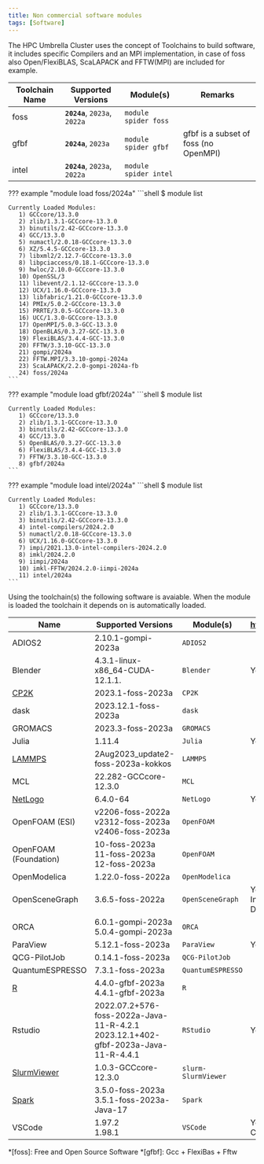 ```yaml
---
title: Non commercial software modules
tags: [Software]
---
```


The HPC Umbrella Cluster uses the concept of Toolchains to build software, it includes specific Compilers and an MPI
implementation, in case of foss also Open/FlexiBLAS, ScaLAPACK and FFTW(MPI) are included for example.   

| Toolchain Name | Supported Versions            | Module(s)             | Remarks                               |
|----------------|-------------------------------|-----------------------|---------------------------------------|
| foss           | **`2024a`**, `2023a`, `2022a` | `module spider foss`  |                                       |
| gfbf           | **`2024a`**, `2023a`          | `module spider gfbf`  | gfbf is a subset of foss (no OpenMPI) |
| intel          | **`2024a`**, `2023a`, `2022a` | `module spider intel` |                                       |

??? example "module load foss/2024a"
    ```shell
    $ module list

    Currently Loaded Modules:
       1) GCCcore/13.3.0
       2) zlib/1.3.1-GCCcore-13.3.0
       3) binutils/2.42-GCCcore-13.3.0
       4) GCC/13.3.0
       5) numactl/2.0.18-GCCcore-13.3.0
       6) XZ/5.4.5-GCCcore-13.3.0
       7) libxml2/2.12.7-GCCcore-13.3.0
       8) libpciaccess/0.18.1-GCCcore-13.3.0
       9) hwloc/2.10.0-GCCcore-13.3.0
       10) OpenSSL/3
       11) libevent/2.1.12-GCCcore-13.3.0
       12) UCX/1.16.0-GCCcore-13.3.0
       13) libfabric/1.21.0-GCCcore-13.3.0
       14) PMIx/5.0.2-GCCcore-13.3.0
       15) PRRTE/3.0.5-GCCcore-13.3.0
       16) UCC/1.3.0-GCCcore-13.3.0
       17) OpenMPI/5.0.3-GCC-13.3.0
       18) OpenBLAS/0.3.27-GCC-13.3.0
       19) FlexiBLAS/3.4.4-GCC-13.3.0
       20) FFTW/3.3.10-GCC-13.3.0
       21) gompi/2024a
       22) FFTW.MPI/3.3.10-gompi-2024a
       23) ScaLAPACK/2.2.0-gompi-2024a-fb
       24) foss/2024a
    ```

??? example "module load gfbf/2024a"
    ```shell
    $ module list

    Currently Loaded Modules:
       1) GCCcore/13.3.0
       2) zlib/1.3.1-GCCcore-13.3.0
       3) binutils/2.42-GCCcore-13.3.0
       4) GCC/13.3.0
       5) OpenBLAS/0.3.27-GCC-13.3.0
       6) FlexiBLAS/3.4.4-GCC-13.3.0
       7) FFTW/3.3.10-GCC-13.3.0
       8) gfbf/2024a
    ```

??? example "module load intel/2024a"
    ```shell
    $ module list

    Currently Loaded Modules:
       1) GCCcore/13.3.0
       2) zlib/1.3.1-GCCcore-13.3.0
       3) binutils/2.42-GCCcore-13.3.0
       4) intel-compilers/2024.2.0
       5) numactl/2.0.18-GCCcore-13.3.0
       6) UCX/1.16.0-GCCcore-13.3.0
       7) impi/2021.13.0-intel-compilers-2024.2.0
       8) imkl/2024.2.0
       9) iimpi/2024a
       10) imkl-FFTW/2024.2.0-iimpi-2024a
       11) intel/2024a
    ```

Using the toolchain(s) the following software is avaiable. When the module is loaded the toolchain it depends on is automatically loaded.

| Name                                        | Supported Versions                                                                   | Module(s)           | https://hpc.tue.nl          |
|---------------------------------------------|--------------------------------------------------------------------------------------|---------------------|-----------------------------|
| ADIOS2                                      | 2.10.1-gompi-2023a                                                                   | `ADIOS2`            |                             |
| Blender                                     | 4.3.1-linux-x86_64-CUDA-12.1.1.                                                      | `Blender`           | Yes                         |
| [CP2K](recipes/cp2k.md)                     | 2023.1-foss-2023a                                                                    | `CP2K`              |                             |
| dask                                        | 2023.12.1-foss-2023a                                                                 | `dask`              |                             |
| GROMACS                                     | 2023.3-foss-2023a                                                                    | `GROMACS`           |                             |
| Julia                                       | 1.11.4                                                                               | `Julia`            | Yes via Pluto          |
| [LAMMPS](recipes/lammps.md)                 | 2Aug2023_update2-foss-2023a-kokkos                                                   | `LAMMPS`            |                             |
| MCL                                         | 22.282-GCCcore-12.3.0                                                                | `MCL`               |                             |
| [NetLogo](recipes/netlogo.md)               | 6.4.0-64                                                                             | `NetLogo`           | Yes                         |
| OpenFOAM (ESI)                              | v2206-foss-2022a<br>v2312-foss-2023a<br>v2406-foss-2023a                             | `OpenFOAM`          |                             |
| OpenFOAM (Foundation)                       | 10-foss-2023a<br>11-foss-2023a<br>12-foss-2023a                                      | `OpenFOAM`          |                             |
| OpenModelica                                | 1.22.0-foss-2022a                                                                    | `OpenModelica`      |                             |
| OpenSceneGraph                              | 3.6.5-foss-2022a                                                                     | `OpenSceneGraph`    | Yes via Interactive Desktop |
| ORCA                                        | 6.0.1-gompi-2023a<br>5.0.4-gompi-2023a                                               | `ORCA`              |                             |
| ParaView                                    | 5.12.1-foss-2023a                                                                    | `ParaView`          | Yes                         |
| QCG-PilotJob                                | 0.14.1-foss-2023a                                                                    | `QCG-PilotJob`      |                             |
| QuantumESPRESSO                             | 7.3.1-foss-2023a                                                                     | `QuantumESPRESSO`   |                             |
| [R](recipes/r.md)                           | 4.4.0-gfbf-2023a<br>4.4.1-gfbf-2023a                                                 | `R`                 |                             |
| Rstudio                                     | 2022.07.2+576-foss-2022a-Java-11-R-4.2.1<br>2023.12.1+402-gfbf-2023a-Java-11-R-4.4.1 | `RStudio`           | Yes                         |
| [SlurmViewer](../steps/jobs/slurmviewer.md) | 1.0.3-GCCcore-12.3.0                                                                 | `slurm-SlurmViewer` |                             |
| [Spark](recipes/spark.md)                   | 3.5.0-foss-2023a<br>3.5.1-foss-2023a-Java-17                                         | `Spark`             |                             |
| VSCode                                      | 1.97.2<br>1.98.1                                                                             | `VSCode`            | Yes via CodeServer          |

*[foss]: Free and Open Source Software
*[gfbf]: Gcc + FlexiBas + Fftw
